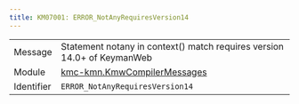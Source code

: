 ```yaml
---
title: KM07001: ERROR_NotAnyRequiresVersion14
---
```


|            |           |
|------------|---------- |
| Message    | Statement notany in context\(\) match requires version 14\.0\+ of KeymanWeb |
| Module     | [kmc-kmn.KmwCompilerMessages](kmc-kmn.kmwcompilermessages) |
| Identifier | `ERROR_NotAnyRequiresVersion14` |


